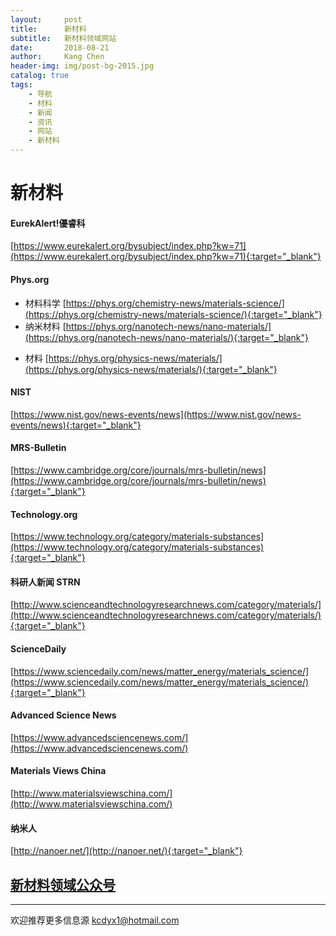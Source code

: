 ```yaml
---
layout:     post
title:      新材料
subtitle:   新材料领域网站
date:       2018-08-21
author:     Kang Chen
header-img: img/post-bg-2015.jpg
catalog: true
tags:
    - 导航
    - 材料
    - 新闻
    - 资讯
    - 网站
    - 新材料
---
```


# 新材料

#### EurekAlert!優睿科

[https://www.eurekalert.org/bysubject/index.php?kw=71](https://www.eurekalert.org/bysubject/index.php?kw=71){:target="_blank"}

#### Phys.org

- 材料科学 [https://phys.org/chemistry-news/materials-science/](https://phys.org/chemistry-news/materials-science/){:target="_blank"}
- 纳米材料 [https://phys.org/nanotech-news/nano-materials/](https://phys.org/nanotech-news/nano-materials/){:target="_blank"}
* 材料 [https://phys.org/physics-news/materials/](https://phys.org/physics-news/materials/){:target="_blank"}
  
#### NIST

[https://www.nist.gov/news-events/news](https://www.nist.gov/news-events/news){:target="_blank"}

#### MRS-Bulletin

[https://www.cambridge.org/core/journals/mrs-bulletin/news](https://www.cambridge.org/core/journals/mrs-bulletin/news){:target="_blank"}

#### Technology.org

[https://www.technology.org/category/materials-substances](https://www.technology.org/category/materials-substances){:target="_blank"}

#### 科研人新闻 STRN

[http://www.scienceandtechnologyresearchnews.com/category/materials/](http://www.scienceandtechnologyresearchnews.com/category/materials/){:target="_blank"}

#### ScienceDaily

 [https://www.sciencedaily.com/news/matter_energy/materials_science/](https://www.sciencedaily.com/news/matter_energy/materials_science/){:target="_blank"}

#### Advanced Science News

[https://www.advancedsciencenews.com/](https://www.advancedsciencenews.com/)

#### Materials Views China

[http://www.materialsviewschina.com/](http://www.materialsviewschina.com/)

#### 纳米人

[http://nanoer.net/](http://nanoer.net/){:target="_blank"}

## [新材料领域公众号](/微信公众号.html#新材料)

------

欢迎推荐更多信息源 [kcdyx1@hotmail.com](mailto:kcdyx1@hotmail.com)